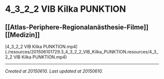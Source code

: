 # 4_3_2_2 VIB Kilka PUNKTION
 [[Atlas-Periphere-Regionalanästhesie-Filme]] [[Medizin]] 
---



[4\_3\_2\_2 VIB Kilka PUNKTION.mp4](./resources/201506101729.3_4_3_2_2_VIB_Kilka_PUNKTION.resources/4_3_2_2 VIB Kilka PUNKTION.mp4)

---

_Created at 20150610._
_Last updated at 20150610._



